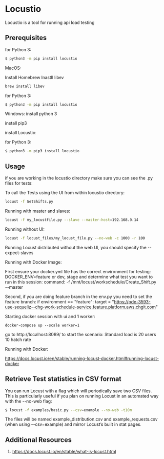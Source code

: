 # Locustio

Locustio is a tool for running api load testing

## Prerequisites

for Python 3:
```bash
$ python3 -m pip install locustio
```

MacOS:

Install Homebrew
Inastll libev

```bash
brew install libev
```
for Python 3:
```bash
$ python3 -m pip install locustio
```

Windows:
install python 3

install pip3

install Locustio:

for Python 3:
```bash
$ python3 -m pip3 install locustio
```

## Usage

if you are working in the locustio directory make sure you can see the .py files for tests:

To call the Tests using the UI from within locustio directory:
```bash
locust -f GetShifts.py
```

Running with master and slaves:
```bash
locust -f my_locustfile.py --slave --master-host=192.168.0.14
```

Running without UI:
```bash
locust -f locust_files/my_locust_file.py --no-web -c 1000 -r 100
```

Running Locust distributed without the web UI, you should specify the --expect-slaves

Running with Docker Image:

First ensure your docker.yml file has the correct environment for testing:
DOCKER_ENV=feature or dev, stage
and determine what test you want to run in this session:
command: -f /mnt/locust/workschedule/Create_Shift.py --master


Second, if you are doing feature branch in the env.py you need to set the feature branch:
    if environment == "feature":
        target = "https://pde-3593-use-sequeliz--chg-work-schedule-service.feature.platform.aws.chgit.com" 

Starting docker session with ui and 1 worker:
```
docker-compose up --scale worker=1
```

go to http://localhost:8089/ to start the scenario:
Standard load is 20 users 10 hatch rate

Running with Docker:

https://docs.locust.io/en/stable/running-locust-docker.html#running-locust-docker


## Retrieve Test statistics in CSV format
You can run Locust with a flag which will periodically save two CSV files. This is particularly useful if you plan on running Locust in an automated way with the --no-web flag:
```bash
$ locust -f examples/basic.py --csv=example --no-web -t10m
```
The files will be named example_distribution.csv and example_requests.csv (when using --csv=example) and mirror Locust’s built in stat pages.

## Additional Resources
1. https://docs.locust.io/en/stable/what-is-locust.html


